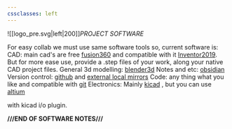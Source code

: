 ```yaml
---
cssclasses: left
---
```

![[logo_pre.svg|left|200]]*PROJECT SOFTWARE*

For easy collab we must use same software tools
so, current software is:
CAD: main cad's are free [fusion360]() and compatible with it  [Inventor2019](). But for more ease use, provide a .step files of your work, along your native CAD project files.
General 3d modelling: [blender3d]()
Notes and etc: [obsidian]()
Version control: [github]() and [external local mirrors]()
Code: any thing what you like and compatible with [git]()
Electronics: Mainly [kicad]() , but you can use [altium]() 

with kicad i/o plugin.

**///END OF SOFTWARE NOTES///**





